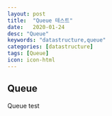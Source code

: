 ```yaml
---
layout: post
title:  "Queue 테스트"
date:   2020-01-24
desc: "Queue"
keywords: "datastructure,queue"
categories: [datastructure]
tags: [Queue]
icon: icon-html
---
```


## Queue

Queue test
